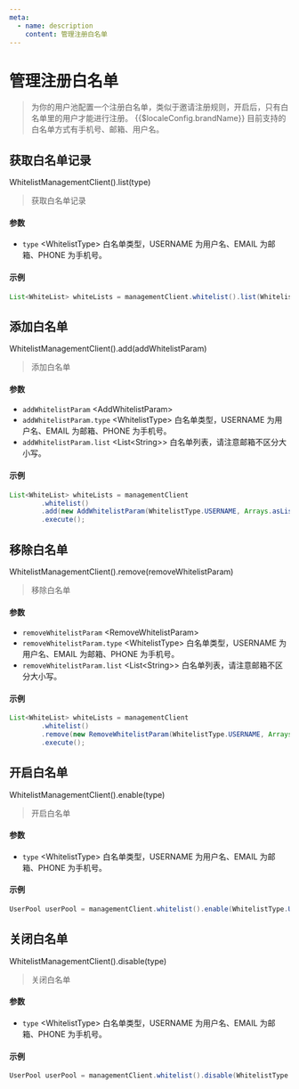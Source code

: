 ```yaml
---
meta:
  - name: description
    content: 管理注册白名单
---
```


# 管理注册白名单

<LastUpdated/>


> 为你的用户池配置一个注册白名单，类似于邀请注册规则，开启后，只有白名单里的用户才能进行注册。 {{$localeConfig.brandName}} 目前支持的白名单方式有手机号、邮箱、用户名。

## 获取白名单记录

WhitelistManagementClient().list(type)

> 获取白名单记录

#### 参数

- `type` \<WhitelistType\> 白名单类型，USERNAME 为用户名、EMAIL 为邮箱、PHONE 为手机号。

#### 示例

```java
List<WhiteList> whiteLists = managementClient.whitelist().list(WhitelistType.USERNAME).execute();
```

## 添加白名单

WhitelistManagementClient().add(addWhitelistParam)

> 添加白名单

#### 参数

- `addWhitelistParam` \<AddWhitelistParam\>
- `addWhitelistParam.type` \<WhitelistType\> 白名单类型，USERNAME 为用户名、EMAIL 为邮箱、PHONE 为手机号。
- `addWhitelistParam.list` \<List\<String\>\> 白名单列表，请注意邮箱不区分大小写。

#### 示例

```java
List<WhiteList> whiteLists = managementClient
        .whitelist()
        .add(new AddWhitelistParam(WhitelistType.USERNAME, Arrays.asList("test1")))
        .execute();
```

## 移除白名单

WhitelistManagementClient().remove(removeWhitelistParam)

> 移除白名单

#### 参数

- `removeWhitelistParam` \<RemoveWhitelistParam\>
- `removeWhitelistParam.type` \<WhitelistType\> 白名单类型，USERNAME 为用户名、EMAIL 为邮箱、PHONE 为手机号。
- `removeWhitelistParam.list` \<List\<String\>\> 白名单列表，请注意邮箱不区分大小写。

#### 示例

```java
List<WhiteList> whiteLists = managementClient
        .whitelist()
        .remove(new RemoveWhitelistParam(WhitelistType.USERNAME, Arrays.asList("test")))
        .execute();
```

## 开启白名单

WhitelistManagementClient().enable(type)

> 开启白名单

#### 参数

- `type` \<WhitelistType\> 白名单类型，USERNAME 为用户名、EMAIL 为邮箱、PHONE 为手机号。

#### 示例

```java
UserPool userPool = managementClient.whitelist().enable(WhitelistType.USERNAME).execute();
```

## 关闭白名单

WhitelistManagementClient().disable(type)

> 关闭白名单

#### 参数

- `type` \<WhitelistType\> 白名单类型，USERNAME 为用户名、EMAIL 为邮箱、PHONE 为手机号。

#### 示例

```java
UserPool userPool = managementClient.whitelist().disable(WhitelistType.USERNAME).execute();
```
